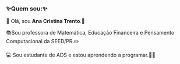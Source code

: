 ### :sparkles:Quem sou::sparkles: 

:sunflower: Olá, sou **Ana Cristina Trento**.:sunflower: </p>
:books:Sou professora de Matemática, Educação Financeira e Pensamento Computacional da SEED/PR.:pencil2:</p>
:computer: Sou estudante de ADS e estou aprendendo a programar.:eyes::yellow_heart:
